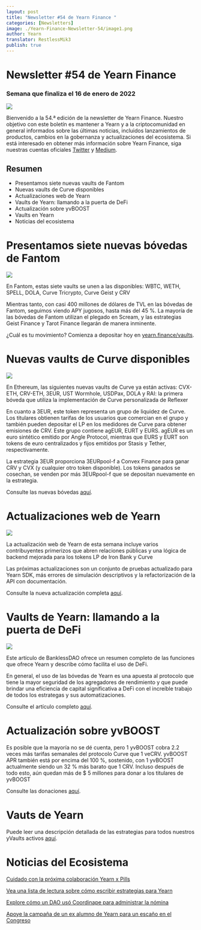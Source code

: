 ```yaml
---
layout: post
title: "Newsletter #54 de Yearn Finance "
categories: [Newsletters]
image: ./Yearn-Finance-Newsletter-54/image1.png
author: Yearn
translator: RestlessMik3
publish: true
---
```


# Newsletter #54 de Yearn Finance 

### Semana que finaliza el 16 de enero de 2022

![](image1.png)

Bienvenido a la 54.ª edición de la newsletter de Yearn Finance. Nuestro objetivo con este boletín es mantener a Yearn y a la criptocomunidad en general informados sobre las últimas noticias, incluidos lanzamientos de productos, cambios en la gobernanza y actualizaciones del ecosistema. Si está interesado en obtener más información sobre Yearn Finance, siga nuestras cuentas oficiales [Twitter](https://twitter.com/iearnfinance) y [Medium](https://medium.com/iearn).

## Resumen

- Presentamos siete nuevas vaults de Fantom
- Nuevas vaults de Curve disponibles
- Actualizaciones web de Yearn
- Vaults de Yearn: llamando a la puerta de DeFi
- Actualización sobre yvBOOST
- Vaults en Yearn
- Noticias del ecosistema

# Presentamos siete nuevas bóvedas de Fantom

![](image2.png)

En Fantom, estas siete vaults se unen a las disponibles: WBTC, WETH, SPELL, DOLA, Curve Tricrypto, Curve Geist y CRV

Mientras tanto, con casi 400 millones de dólares de TVL en las bóvedas de Fantom, seguimos viendo APY jugosos, hasta más del 45 %. La mayoría de las bóvedas de Fantom utilizan el plegado en Scream, y las estrategias Geist Finance y Tarot Finance llegarán de manera inminente.

¿Cuál es tu movimiento? Comienza a depositar hoy en [yearn.finance/vaults](https://yearn.finance/vaults).

# Nuevas vaults de Curve disponibles

![](image3.png)

En Ethereum, las siguientes nuevas vaults de Curve ya están activas: CVX-ETH, CRV-ETH, 3EUR, UST Wormhole, USDPax, DOLA y RAI: la primera bóveda que utiliza la implementación de Curve personalizada de Reflexer

En cuanto a 3EUR, este token representa un grupo de liquidez de Curve. Los titulares obtienen tarifas de los usuarios que comercian en el grupo y también pueden depositar el LP en los medidores de Curve para obtener emisiones de CRV. Este grupo contiene agEUR, EURT y EURS. agEUR es un euro sintético emitido por Angle Protocol, mientras que EURS y EURT son tokens de euro centralizados y fijos emitidos por Stasis y Tether, respectivamente.

La estrategia 3EUR proporciona 3EURpool-f a Convex Finance para ganar CRV y CVX (y cualquier otro token disponible). Los tokens ganados se cosechan, se venden por más 3EURpool-f que se depositan nuevamente en la estrategia.

Consulte las nuevas bóvedas [aquí](https://yearn.finance/#/vaults).

# Actualizaciones web de Yearn

![](image4.png)

La actualización web de Yearn de esta semana incluye varios contribuyentes primerizos que abren relaciones públicas y una lógica de backend mejorada para los tokens LP de Iron Bank y Curve

Las próximas actualizaciones son un conjunto de pruebas actualizado para Yearn SDK, más errores de simulación descriptivos y la refactorización de la API con documentación.

Consulte la nueva actualización completa [aquí](https://yearnweb.substack.com/p/yearn-web-engineering-update).

# Vaults de Yearn: llamando a la puerta de DeFi

![](image5.png)

Este artículo de BanklessDAO ofrece un resumen completo de las funciones que ofrece Yearn y describe cómo facilita el uso de DeFi.

En general, el uso de las bóvedas de Yearn es una apuesta al protocolo que tiene la mayor seguridad de los agregadores de rendimiento y que puede brindar una eficiencia de capital significativa a DeFi con el increíble trabajo de todos los estrategas y sus automatizaciones.

Consulte el artículo completo [aquí](https://medium.com/bankless-dao/yearn-finance-vaults-knockin-on-defi-s-door-f5e9f56f669a).

# Actualización sobre yvBOOST

Es posible que la mayoría no se dé cuenta, pero 1 yvBOOST cobra 2.2 veces más tarifas semanales del protocolo Curve que 1 veCRV. yvBOOST APR también está por encima del 100 %, sostenido, con 1 yvBOOST actualmente siendo un 32 % más barato que 1 CRV. Incluso después de todo esto, aún quedan más de $ 5 millones para donar a los titulares de yvBOOST

Consulte las donaciones [aquí](https://etherscan.io/address/0xdf270b48829e0f05211f3a33e5dc0a84f7247fbe).

# Vauts de Yearn

Puede leer una descripción detallada de las estrategias para todos nuestros yVaults activos [aquí](https://medium.com/yearn-state-of-the-vaults/the-vaults-at-yearn-9237905ffed3).

# Noticias del Ecosistema 

[Cuidado con la próxima colaboración Yearn x Pills](https://twitter.com/bantg/status/1482764820265029633)

[Vea una lista de lectura sobre cómo escribir estrategias para Yearn](https://twitter.com/sjkelleyjr/status/1481664381054177281)

[Explore cómo un DAO usó Coordinape para administrar la nómina](https://twitter.com/jkey_eth/status/1479642151730356226)

[Apoye la campaña de un ex alumno de Yearn para un escaño en el Congreso](https://twitter.com/mattdwest/status/1481083902580166656)
